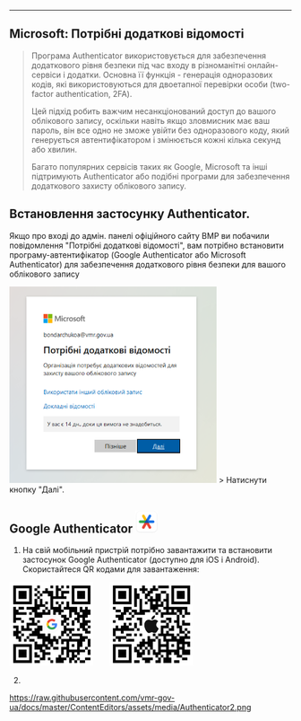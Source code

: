 ---

## Microsoft: Потрібні додаткові відомості

> Програма Authenticator використовується для забезпечення додаткового рівня безпеки під час входу в різноманітні онлайн-сервіси і додатки. Основна її функція - генерація одноразових кодів, які використовуються для двоетапної перевірки особи (two-factor authentication, 2FA).
> 
> Цей підхід робить важчим несанкціонований доступ до вашого облікового запису, оскільки навіть якщо зловмисник має ваш пароль, він все одно не зможе увійти без одноразового коду, який генерується автентифікатором і змінюється кожні кілька секунд або хвилин.
> 
> Багато популярних сервісів таких як Google, Microsoft та інші підтримують Authenticator або подібні програми для забезпечення додаткового захисту облікового запису.

## Встановлення застосунку Authenticator.

Якщо про вході до адмін. панелі офіційного сайту ВМР ви побачили повідомлення "Потрібні додаткові відомості", вам потрібно встановити програму-автентифікатор (Google Authenticator або Microsoft Authenticator) для забезпечення додаткового рівня безпеки для вашого облікового запису

<img src="https://raw.githubusercontent.com/vmr-gov-ua/docs/master/ContentEditors/assets/media/Authenticator%20(1).png" width="370" height="350">
>  Натиснути кнопку "Далі".

## Google Authenticator <img src="https://raw.githubusercontent.com/vmr-gov-ua/docs/master/ContentEditors/assets/media/Google-Play.png" alt="Google Play" width="40" height="40">

1. На свій мобільний пристрій потрібно завантажити та встановити застосунок Google Authenticator (доступно для iOS і Android). Скористайтеся QR кодами для завантаження:

<div>
  <img src="https://raw.githubusercontent.com/vmr-gov-ua/docs/master/ContentEditors/assets/media/qrcode_Android.png" width="150" height="150">
  <span style="width: 20px; display: inline-block;"></span>
  <img src="https://raw.githubusercontent.com/vmr-gov-ua/docs/master/ContentEditors/assets/media/qrcode_apple.png"  width="150" height="150">
</div>

2. 
https://raw.githubusercontent.com/vmr-gov-ua/docs/master/ContentEditors/assets/media/Authenticator2.png
